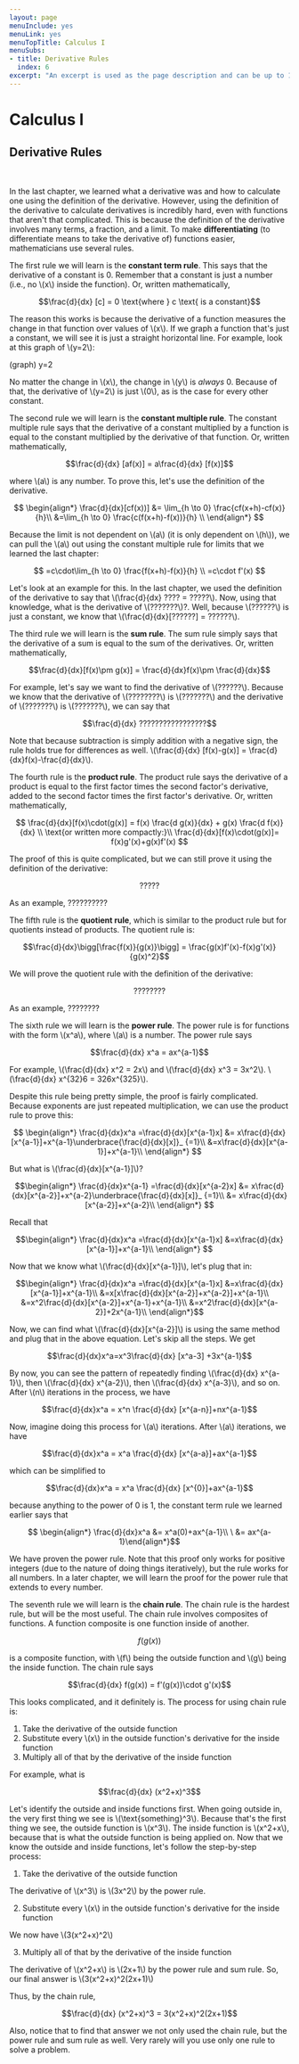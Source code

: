 ```yaml
---
layout: page
menuInclude: yes
menuLink: yes
menuTopTitle: Calculus I
menuSubs:
- title: Derivative Rules
  index: 6
excerpt: "An excerpt is used as the page description and can be up to 160 characters long..."
---
```



<h1>Calculus I</h1>

<h2>Derivative Rules</h2><br>


In the last chapter, we learned what a derivative was and how to calculate one using the definition of the derivative. However, using the definition of the derivative to calculate derivatives is incredibly hard, even with functions that aren't that complicated. This is because the definition of the derivative involves many terms, a fraction, and a limit. To make <b>differentiating</b> (to differentiate means to take the derivative of) functions easier, mathematicians use several rules.

  

The first rule we will learn is the <b>constant term rule</b>. This says that the derivative of a constant is 0. Remember that a constant is just a number (i.e., no \\(x\\) inside the function). Or, written mathematically,

  

$$\frac{d}{dx} [c] = 0 \text{where } c \text{ is a constant}$$

  

The reason this works is because the derivative of a function measures the change in that function over values of \\(x\\). If we graph a function that's just a constant, we will see it is just a straight horizontal line. For example, look at this graph of \\(y=2\\):

  

(graph) y=2

  

No matter the change in \\(x\\), the change in \\(y\\) is <i>always</i> 0. Because of that, the derivative of \\(y=2\\) is just \\(0\\), as is the case for every other constant.

  

The second rule we will learn is the <b>constant multiple rule</b>. The constant multiple rule says that the derivative of a constant multiplied by a function is equal to the constant multiplied by the derivative of that function. Or, written mathematically,

  

$$\frac{d}{dx} [af(x)] = a\frac{d}{dx} [f(x)]$$

  

where \\(a\\) is any number. To prove this, let's use the definition of the derivative.

  

$$
\begin{align*}
\frac{d}{dx}[cf(x))] &= \lim_{h \to 0} \frac{cf(x+h)-cf(x)}{h}\\
&=\lim_{h \to 0} \frac{c(f(x+h)-f(x))}{h} \\
\end{align*}
$$

  

Because the limit is not dependent on \\(a\\) (it is only dependent on \\(h\\)), we can pull the \\(a\\) out using the constant multiple rule for limits that we learned the last chapter:

  

$$
=c\cdot\lim_{h \to 0} \frac{f(x+h)-f(x)}{h} \\
=c\cdot f'(x)
$$

  

Let's look at an example for this. In the last chapter, we used the definition of the derivative to say that \\(\frac{d}{dx} ???? = ?????\\). Now, using that knowledge, what is the derivative of \\(???????\\)?. Well, because \\(??????\\) is just a constant, we know that \\(\frac{d}{dx}[??????] = ??????\\).

  

The third rule we will learn is the <b>sum rule</b>. The sum rule simply says that the derivative of a sum is equal to the sum of the derivatives. Or, written mathematically,

  

$$\frac{d}{dx}[f(x)\pm g(x)] = \frac{d}{dx}f(x)\pm \frac{d}{dx}$$



For example, let's say we want to find the derivative of \\(??????\\). Because we know that the derivative of \\(????????\\) is \\(???????\\) and the derivative of \\(???????\\) is \\(???????\\), we can say that

  

$$\frac{d}{dx} ?????????????????$$

  

Note that because subtraction is simply addition with a negative sign, the rule holds true for differences as well. \\(\frac{d}{dx} [f(x)-g(x)] = \frac{d}{dx}f(x)-\frac{d}{dx}\\).

  

The fourth rule is the <b>product rule</b>. The product rule says the derivative of a product is equal to the first factor times the second factor's derivative, added to the second factor times the first factor's derivative. Or, written mathematically,

  

$$
\frac{d}{dx}[f(x)\cdot(g(x)] = f(x) \frac{d g(x)}{dx} + g(x) \frac{d f(x)}{dx} \\
\text{or written more compactly:}\\
\frac{d}{dx}[f(x)\cdot(g(x)]= f(x)g'(x)+g(x)f'(x)
$$

  

The proof of this is quite complicated, but we can still prove it using the definition of the derivative:

  

$$
?????
$$

  

As an example, ??????????

  

The fifth rule is the <b>quotient rule</b>, which is similar to the product rule but for quotients instead of products. The quotient rule is:

  

$$\frac{d}{dx}\bigg[\frac{f(x)}{g(x)}\bigg] = \frac{g(x)f'(x)-f(x)g'(x)}{g(x)^2}$$


We will prove the quotient rule with the definition of the derivative:


$$????????$$


As an example, ????????

The sixth rule we will learn is the <b>power rule</b>. The power rule is for functions with the form \\(x^a\\), where \\(a\\) is a number. The power rule says

$$\frac{d}{dx} x^a = ax^{a-1}$$

For example, \\(\frac{d}{dx} x^2 = 2x\\) and \\(\frac{d}{dx} x^3 = 3x^2\\). \\(\frac{d}{dx} x^{32}6 = 326x^{325}\\).

Despite this rule being pretty simple, the proof is fairly complicated. Because exponents are just repeated multiplication, we can use the product rule to prove this:

$$
\begin{align*}
\frac{d}{dx}x^a =\frac{d}{dx}[x^{a-1}x] &= x\frac{d}{dx}[x^{a-1}]+x^{a-1}\underbrace{\frac{d}{dx}[x]}_ {=1}\\
&=x\frac{d}{dx}[x^{a-1}]+x^{a-1}\\
\end{align*}
$$
 
But what is \\(\frac{d}{dx}[x^{a-1}]\\)?
 
$$\begin{align*}
\frac{d}{dx}x^{a-1} =\frac{d}{dx}[x^{a-2}x] &= x\frac{d}{dx}[x^{a-2}]+x^{a-2}\underbrace{\frac{d}{dx}[x]}_ {=1}\\
&= x\frac{d}{dx}[x^{a-2}]+x^{a-2}\\
\end{align*}
$$

Recall that
 
$$\begin{align*}
\frac{d}{dx}x^a =\frac{d}{dx}[x^{a-1}x] &=x\frac{d}{dx}[x^{a-1}]+x^{a-1}\\
\end{align*}
$$

Now that we know what \\(\frac{d}{dx}[x^{a-1}]\\), let's plug that in:

$$\begin{align*}
\frac{d}{dx}x^a =\frac{d}{dx}[x^{a-1}x] &=x\frac{d}{dx}[x^{a-1}]+x^{a-1}\\
&=x[x\frac{d}{dx}[x^{a-2}]+x^{a-2}]+x^{a-1}\\
&=x^2\frac{d}{dx}[x^{a-2}]+x^{a-1}+x^{a-1}\\
&=x^2\frac{d}{dx}[x^{a-2}]+2x^{a-1}\\
\end{align*}$$

Now, we can find what \\(\frac{d}{dx}[x^{a-2}]\\) is using the same method and plug that in the above equation. Let's skip all the steps. We get
 
$$\frac{d}{dx}x^a=x^3\frac{d}{dx} [x^a-3] +3x^{a-1}$$
 
By now, you can see the pattern of repeatedly finding \\(\frac{d}{dx} x^{a-1}\\), then \\(\frac{d}{dx} x^{a-2}\\), then \\(\frac{d}{dx} x^{a-3}\\), and so on. After \\(n\\) iterations in the process, we have
 
$$\frac{d}{dx}x^a = x^n \frac{d}{dx} [x^{a-n}]+nx^{a-1}$$
 
Now, imagine doing this process for \\(a\\) iterations. After \\(a\\) iterations, we have

$$\frac{d}{dx}x^a = x^a \frac{d}{dx} [x^{a-a}]+ax^{a-1}$$

which can be simplified to
 
$$\frac{d}{dx}x^a = x^a \frac{d}{dx} [x^{0}]+ax^{a-1}$$

because anything to the power of 0 is 1, the constant term rule we learned earlier says that
 
$$
\begin{align*}
\frac{d}{dx}x^a &= x^a(0)+ax^{a-1}\\
\ &= ax^{a-1}\end{align*}$$

We have proven the power rule. Note that this proof only works for positive integers (due to the nature of doing things iteratively), but the rule works for all numbers. In a later chapter, we will learn the proof for the power rule that extends to every number.

The seventh rule we will learn is the <b>chain rule</b>. The chain rule is the hardest rule, but will be the most useful. The chain rule involves composites of functions. A function composite is one function inside of another.

$$f(g(x))$$

is a composite function, with \\(f\\) being the outside function and \\(g\\) being the inside function. The chain rule says
 
$$\frac{d}{dx} f(g(x)) = f'(g(x))\cdot g'(x)$$

This looks complicated, and it definitely is. The process for using chain rule is:
 
1. Take the derivative of the outside function
2. Substitute every \\(x\\) in the outside function's derivative for the inside function
3. Multiply all of that by the derivative of the inside function

For example, what is

$$\frac{d}{dx} (x^2+x)^3$$

Let's identify the outside and inside functions first. When going outside in, the very first thing we see is \\(\text{something}^3\\). Because that's the first thing we see, the outside function is \\(x^3\\). The inside function is \\(x^2+x\\), because that is what the outside function is being applied on. Now that we know the outside and inside functions, let's follow the step-by-step process:

1. Take the derivative of the outside function

The derivative of \\(x^3\\) is \\(3x^2\\) by the power rule.

2. Substitute every \\(x\\) in the outside function's derivative for the inside function

We now have \\(3(x^2+x)^2\\)

3. Multiply all of that by the derivative of the inside function

The derivative of \\(x^2+x\\) is \\(2x+1\\) by the power rule and sum rule. So, our final answer is \\(3(x^2+x)^2(2x+1)\\)

Thus, by the chain rule,

$$\frac{d}{dx} (x^2+x)^3 = 3(x^2+x)^2(2x+1)$$

Also, notice that to find that answer we not only used the chain rule, but the power rule and sum rule as well. Very rarely will you use only one rule to solve a problem.
